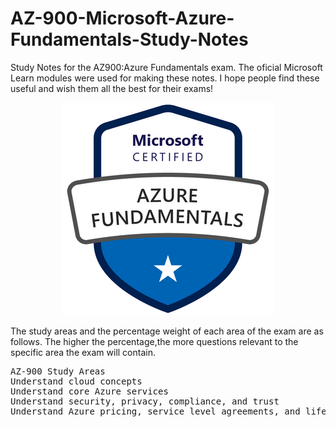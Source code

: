 # AZ-900-Microsoft-Azure-Fundamentals-Study-Notes
Study Notes for the AZ900:Azure Fundamentals exam. The oficial Microsoft Learn modules were used for making these notes. I hope people find these useful and wish them all the best for their exams! 

<p align = "center">
<img src="https://github.com/BIT-R0nIn/AZ-900-Microsoft-Azure-Fundamentals-Study-Notes/blob/master/img/AZ-900-1.png">
</p>

The study areas and the percentage weight of each area of the exam are as follows. The higher the percentage,the more questions relevant to the specific area the exam will contain.

<pre>
AZ-900 Study Areas          	                                          Weights
Understand cloud concepts 	                                            15-20%
Understand core Azure services 	                                        30-35%
Understand security, privacy, compliance, and trust 	                  25-30%
Understand Azure pricing, service level agreements, and lifecycle       20-25%
</pre>
